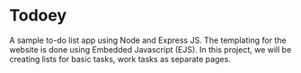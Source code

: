# Todoey
A sample to-do list app using Node and Express JS. The templating for the website is done using Embedded Javascript (EJS). In this project, we will be creating lists for basic tasks, work tasks as separate pages.

